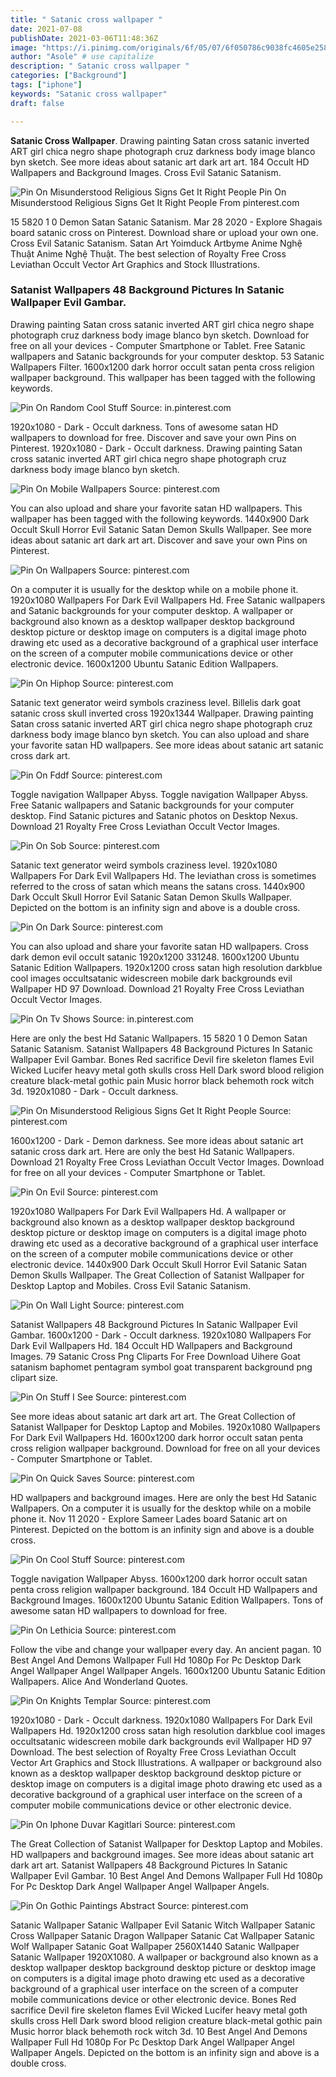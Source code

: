 ```yaml
---
title: " Satanic cross wallpaper "
date: 2021-07-08
publishDate: 2021-03-06T11:48:36Z
image: "https://i.pinimg.com/originals/6f/05/07/6f050786c9038fc4605e25820ab3df78.jpg"
author: "Asole" # use capitalize
description: " Satanic cross wallpaper "
categories: ["Background"]
tags: ["iphone"]
keywords: "Satanic cross wallpaper"
draft: false

---
```



**Satanic Cross Wallpaper**. Drawing painting Satan cross satanic inverted ART girl chica negro shape photograph cruz darkness body image blanco byn sketch. See more ideas about satanic art dark art art. 184 Occult HD Wallpapers and Background Images. Cross Evil Satanic Satanism.

![Pin On Misunderstood Religious Signs Get It Right People](https://i.pinimg.com/originals/a7/31/a3/a731a31d1c9d92709afacde1e6e7983c.jpg "Pin On Misunderstood Religious Signs Get It Right People")
Pin On Misunderstood Religious Signs Get It Right People From pinterest.com


15 5820 1 0 Demon Satan Satanic Satanism. Mar 28 2020 - Explore Shagais board satanic cross on Pinterest. Download share or upload your own one. Cross Evil Satanic Satanism. Satan Art Yoimduck Artbyme Anime Nghệ Thuật Anime Nghệ Thuật. The best selection of Royalty Free Cross Leviathan Occult Vector Art Graphics and Stock Illustrations.

### Satanist Wallpapers 48 Background Pictures In Satanic Wallpaper Evil Gambar.

Drawing painting Satan cross satanic inverted ART girl chica negro shape photograph cruz darkness body image blanco byn sketch. Download for free on all your devices - Computer Smartphone or Tablet. Free Satanic wallpapers and Satanic backgrounds for your computer desktop. 53 Satanic Wallpapers Filter. 1600x1200 dark horror occult satan penta cross religion wallpaper background. This wallpaper has been tagged with the following keywords.


![Pin On Random Cool Stuff](https://i.pinimg.com/originals/61/94/a7/6194a7afabddd2d086ddd48505b1d531.png "Pin On Random Cool Stuff")
Source: in.pinterest.com

1920x1080 - Dark - Occult darkness. Tons of awesome satan HD wallpapers to download for free. Discover and save your own Pins on Pinterest. 1920x1080 - Dark - Occult darkness. Drawing painting Satan cross satanic inverted ART girl chica negro shape photograph cruz darkness body image blanco byn sketch.

![Pin On Mobile Wallpapers](https://i.pinimg.com/474x/b6/7f/dc/b67fdc00567e0a4af5720541c7777fcd.jpg "Pin On Mobile Wallpapers")
Source: pinterest.com

You can also upload and share your favorite satan HD wallpapers. This wallpaper has been tagged with the following keywords. 1440x900 Dark Occult Skull Horror Evil Satanic Satan Demon Skulls Wallpaper. See more ideas about satanic art dark art art. Discover and save your own Pins on Pinterest.

![Pin On Wallpapers](https://i.pinimg.com/474x/f7/e6/d7/f7e6d72cb300fc5cf47860e2ef1d76ec.jpg "Pin On Wallpapers")
Source: pinterest.com

On a computer it is usually for the desktop while on a mobile phone it. 1920x1080 Wallpapers For Dark Evil Wallpapers Hd. Free Satanic wallpapers and Satanic backgrounds for your computer desktop. A wallpaper or background also known as a desktop wallpaper desktop background desktop picture or desktop image on computers is a digital image photo drawing etc used as a decorative background of a graphical user interface on the screen of a computer mobile communications device or other electronic device. 1600x1200 Ubuntu Satanic Edition Wallpapers.

![Pin On Hiphop](https://i.pinimg.com/originals/28/a2/93/28a293c1b99243b8629ae4cc44a41971.jpg "Pin On Hiphop")
Source: pinterest.com

Satanic text generator weird symbols craziness level. Billelis dark goat satanic cross skull inverted cross 1920x1344 Wallpaper. Drawing painting Satan cross satanic inverted ART girl chica negro shape photograph cruz darkness body image blanco byn sketch. You can also upload and share your favorite satan HD wallpapers. See more ideas about satanic art satanic cross dark art.

![Pin On Fddf](https://i.pinimg.com/originals/78/80/60/78806055b7bbc8ce249db233689480f8.jpg "Pin On Fddf")
Source: pinterest.com

Toggle navigation Wallpaper Abyss. Toggle navigation Wallpaper Abyss. Free Satanic wallpapers and Satanic backgrounds for your computer desktop. Find Satanic pictures and Satanic photos on Desktop Nexus. Download 21 Royalty Free Cross Leviathan Occult Vector Images.

![Pin On Sob](https://i.pinimg.com/originals/7c/21/79/7c217902033518e562855cbfb50fe397.jpg "Pin On Sob")
Source: pinterest.com

Satanic text generator weird symbols craziness level. 1920x1080 Wallpapers For Dark Evil Wallpapers Hd. The leviathan cross is sometimes referred to the cross of satan which means the satans cross. 1440x900 Dark Occult Skull Horror Evil Satanic Satan Demon Skulls Wallpaper. Depicted on the bottom is an infinity sign and above is a double cross.

![Pin On Dark](https://i.pinimg.com/originals/4b/eb/de/4bebde224f4cc2140b0e9d45fdbb1bd4.jpg "Pin On Dark")
Source: pinterest.com

You can also upload and share your favorite satan HD wallpapers. Cross dark demon evil occult satanic 1920x1200 331248. 1600x1200 Ubuntu Satanic Edition Wallpapers. 1920x1200 cross satan high resolution darkblue cool images occultsatanic widescreen mobile dark backgrounds evil Wallpaper HD 97 Download. Download 21 Royalty Free Cross Leviathan Occult Vector Images.

![Pin On Tv Shows](https://i.pinimg.com/736x/9c/95/d5/9c95d5c52a24b920cc2e13c3e6c53807.jpg "Pin On Tv Shows")
Source: in.pinterest.com

Here are only the best Hd Satanic Wallpapers. 15 5820 1 0 Demon Satan Satanic Satanism. Satanist Wallpapers 48 Background Pictures In Satanic Wallpaper Evil Gambar. Bones Red sacrifice Devil fire skeleton flames Evil Wicked Lucifer heavy metal goth skulls cross Hell Dark sword blood religion creature black-metal gothic pain Music horror black behemoth rock witch 3d. 1920x1080 - Dark - Occult darkness.

![Pin On Misunderstood Religious Signs Get It Right People](https://i.pinimg.com/originals/a7/31/a3/a731a31d1c9d92709afacde1e6e7983c.jpg "Pin On Misunderstood Religious Signs Get It Right People")
Source: pinterest.com

1600x1200 - Dark - Demon darkness. See more ideas about satanic art satanic cross dark art. Here are only the best Hd Satanic Wallpapers. Download 21 Royalty Free Cross Leviathan Occult Vector Images. Download for free on all your devices - Computer Smartphone or Tablet.

![Pin On Evil](https://i.pinimg.com/originals/06/6b/ed/066bed875df3b7ba9f1c56ecb1866756.jpg "Pin On Evil")
Source: pinterest.com

1920x1080 Wallpapers For Dark Evil Wallpapers Hd. A wallpaper or background also known as a desktop wallpaper desktop background desktop picture or desktop image on computers is a digital image photo drawing etc used as a decorative background of a graphical user interface on the screen of a computer mobile communications device or other electronic device. 1440x900 Dark Occult Skull Horror Evil Satanic Satan Demon Skulls Wallpaper. The Great Collection of Satanist Wallpaper for Desktop Laptop and Mobiles. Cross Evil Satanic Satanism.

![Pin On Wall Light](https://i.pinimg.com/originals/de/db/2f/dedb2fbebe82f753bb65793bad8261e4.jpg "Pin On Wall Light")
Source: pinterest.com

Satanist Wallpapers 48 Background Pictures In Satanic Wallpaper Evil Gambar. 1600x1200 - Dark - Occult darkness. 1920x1080 Wallpapers For Dark Evil Wallpapers Hd. 184 Occult HD Wallpapers and Background Images. 79 Satanic Cross Png Cliparts For Free Download Uihere Goat satanism baphomet pentagram symbol goat transparent background png clipart size.

![Pin On Stuff I See](https://i.pinimg.com/originals/7a/8a/51/7a8a513453534193d1d065b242a9ac12.jpg "Pin On Stuff I See")
Source: pinterest.com

See more ideas about satanic art dark art art. The Great Collection of Satanist Wallpaper for Desktop Laptop and Mobiles. 1920x1080 Wallpapers For Dark Evil Wallpapers Hd. 1600x1200 dark horror occult satan penta cross religion wallpaper background. Download for free on all your devices - Computer Smartphone or Tablet.

![Pin On Quick Saves](https://i.pinimg.com/originals/f2/16/fc/f216fcb2001794350e4a76d7792f0853.jpg "Pin On Quick Saves")
Source: pinterest.com

HD wallpapers and background images. Here are only the best Hd Satanic Wallpapers. On a computer it is usually for the desktop while on a mobile phone it. Nov 11 2020 - Explore Sameer Lades board Satanic art on Pinterest. Depicted on the bottom is an infinity sign and above is a double cross.

![Pin On Cool Stuff](https://i.pinimg.com/originals/43/d4/e8/43d4e8934992bb30fb1e938c7f163ccf.jpg "Pin On Cool Stuff")
Source: pinterest.com

Toggle navigation Wallpaper Abyss. 1600x1200 dark horror occult satan penta cross religion wallpaper background. 184 Occult HD Wallpapers and Background Images. 1600x1200 Ubuntu Satanic Edition Wallpapers. Tons of awesome satan HD wallpapers to download for free.

![Pin On Lethicia](https://i.pinimg.com/736x/a6/52/d5/a652d5db3b319ceecb226aff57de68c3.jpg "Pin On Lethicia")
Source: pinterest.com

Follow the vibe and change your wallpaper every day. An ancient pagan. 10 Best Angel And Demons Wallpaper Full Hd 1080p For Pc Desktop Dark Angel Wallpaper Angel Wallpaper Angels. 1600x1200 Ubuntu Satanic Edition Wallpapers. Alice And Wonderland Quotes.

![Pin On Knights Templar](https://i.pinimg.com/564x/0b/cc/2c/0bcc2ceb73fe15886d14fb55503de981.jpg "Pin On Knights Templar")
Source: pinterest.com

1920x1080 - Dark - Occult darkness. 1920x1080 Wallpapers For Dark Evil Wallpapers Hd. 1920x1200 cross satan high resolution darkblue cool images occultsatanic widescreen mobile dark backgrounds evil Wallpaper HD 97 Download. The best selection of Royalty Free Cross Leviathan Occult Vector Art Graphics and Stock Illustrations. A wallpaper or background also known as a desktop wallpaper desktop background desktop picture or desktop image on computers is a digital image photo drawing etc used as a decorative background of a graphical user interface on the screen of a computer mobile communications device or other electronic device.

![Pin On Iphone Duvar Kagitlari](https://i.pinimg.com/564x/c4/42/f7/c442f7e71d32d3e2c772beec868116ea.jpg "Pin On Iphone Duvar Kagitlari")
Source: pinterest.com

The Great Collection of Satanist Wallpaper for Desktop Laptop and Mobiles. HD wallpapers and background images. See more ideas about satanic art dark art art. Satanist Wallpapers 48 Background Pictures In Satanic Wallpaper Evil Gambar. 10 Best Angel And Demons Wallpaper Full Hd 1080p For Pc Desktop Dark Angel Wallpaper Angel Wallpaper Angels.

![Pin On Gothic Paintings Abstract](https://i.pinimg.com/originals/6f/05/07/6f050786c9038fc4605e25820ab3df78.jpg "Pin On Gothic Paintings Abstract")
Source: pinterest.com

Satanic Wallpaper Satanic Wallpaper Evil Satanic Witch Wallpaper Satanic Cross Wallpaper Satanic Dragon Wallpaper Satanic Cat Wallpaper Satanic Wolf Wallpaper Satanic Goat Wallpaper 2560X1440 Satanic Wallpaper Satanic Wallpaper 1920X1080. A wallpaper or background also known as a desktop wallpaper desktop background desktop picture or desktop image on computers is a digital image photo drawing etc used as a decorative background of a graphical user interface on the screen of a computer mobile communications device or other electronic device. Bones Red sacrifice Devil fire skeleton flames Evil Wicked Lucifer heavy metal goth skulls cross Hell Dark sword blood religion creature black-metal gothic pain Music horror black behemoth rock witch 3d. 10 Best Angel And Demons Wallpaper Full Hd 1080p For Pc Desktop Dark Angel Wallpaper Angel Wallpaper Angels. Depicted on the bottom is an infinity sign and above is a double cross.

